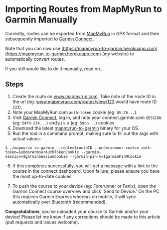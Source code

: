 # Importing Routes from MapMyRun to Garmin Manually

Currently, routes can be exported from [MapMyRun](www.mapmyrun.com) in GPX format and then subsequently imported to [Garmin Connect](connect.garmin.com).

Note that you can now use [https://mapmyrun-to-garmin.herokuapp.com](https://mapmyrun-to-garmin.herokuapp.com) (my website) to automatically convert routes.

If you still would like to do it manually, read on...

## Steps

1) Create the route on www.mapmyrun.com. Take note of the route ID in the url (eg: www.mapmyrun.com/routes/view/123 would have route ID `123`).
2) Note your MapMyRun.com `auth-token` cookie (eg: `US.76...`).
3) Visit [Garmin Connect](https://connect.garmin.com/modern/), log in, and note your connect.garmin.com `SESSION` (eg: `54fd-234...`) and `pin.m` (eg: `59db...`) cookies.
4) Download the latest [mapmyrun-to-garmin](https://github.com/blaskovicz/mapmyrun-to-garmin/tags) binary for your OS.
5) Run the tool in a command prompt, making sure to fill out the args with actual values:

```term
$ ./mapmyrun-to-garmin --route=$routeID --underarmour-cookie-auth-token=$underArmourAuthTokenCookie --garmin-session=$garminSessionCookie --garmin-pin-m=$garminPinMCookie
```

6) If this completes successfully, you will get a message with a link to the course in the connect dashboard. Upon failure, please ensure you have the most up-to-date cookies.

7) To push the course to your device (eg: Forerunner or Fenix), open the Garmin Connect course overview and click 'Send to Device.' On the PC this requires Garmin Express whereas on mobile, it will sync automatically over Bluetooth (recommended).

**Congratulations**, you've uploaded your course to Garmin and/or your device!
Please let me know if any corrections should be made to this article (pull requests and issues welcome).

